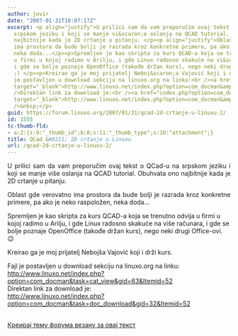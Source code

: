 ```yaml
---
author: jovir
date: "2007-01-31T18:07:17Z"
excerpt: <p align="justify">U prilici sam da vam preporučim ovaj tekst o QCad-u na
  srpskom jeziku i koji se manje vi&scaron;e oslanja na QCAD tutorial. Obuhvata ono
  najbitnije kada je 2D crtanje u pitanju. </p><p align="justify">Oblast gde verovatno
  ima prostora da bude bolji je razrada kroz konkretne primere, pa ako je neko raspoložen,
  neka doda...</p><p>Spremljen je kao skripta za kurs QCAD-a koja se trenutno odvija
  u firmi u kojoj radimo u Arilju, i gde Linux radosno skakuće na vi&scaron;e računara,
  i gde se bolje poznaje OpenOffice (takođe držan kurs), nego neki drugi Office-ovi.
  ;) </p><p>Kreirao ga je moj prijatelj Neboj&scaron;a Vajović koji i drži kurs.&nbsp;</p><p>Fajl
  je postavljen u download sekciju na linuxo.org na linku:<br /><a href="index.php?option=com_docman&amp;task=cat_view&amp;gid=63&amp;Itemid=52"
  target="_blank">http://www.linuxo.net/index.php?option=com_docman&amp;task=cat_view&amp;gid=63&amp;Itemid=52</a><br
  />Direktan link za download je:<br /><a href="index.php?option=com_docman&amp;task=doc_download&amp;gid=32&amp;Itemid=52"
  target="_blank">http://www.linuxo.net/index.php?option=com_docman&amp;task=doc_download&amp;gid=32&amp;Itemid=52</a><br
  />&nbsp;</p>
guid: https://forum.linuxo.org/2007/01/31/qcad-2d-crtanje-u-linuxu-2/
id: 1555
tc-thumb-fld:
- a:2:{s:9:"_thumb_id";b:0;s:11:"_thumb_type";s:10:"attachment";}
title: QCad &#8211; 2D crtanje u Linuxu
url: /qcad-2d-crtanje-u-linuxu-2/
---
```

<p align="justify">
  U prilici sam da vam preporučim ovaj tekst o QCad-u na srpskom jeziku i koji se manje vi&scaron;e oslanja na QCAD tutorial. Obuhvata ono najbitnije kada je 2D crtanje u pitanju.
</p>

<p align="justify">
  Oblast gde verovatno ima prostora da bude bolji je razrada kroz konkretne primere, pa ako je neko raspoložen, neka doda&#8230;
</p>

Spremljen je kao skripta za kurs QCAD-a koja se trenutno odvija u firmi u kojoj radimo u Arilju, i gde Linux radosno skakuće na vi&scaron;e računara, i gde se bolje poznaje OpenOffice (takođe držan kurs), nego neki drugi Office-ovi. 😉 

Kreirao ga je moj prijatelj Neboj&scaron;a Vajović koji i drži kurs.&nbsp;

Fajl je postavljen u download sekciju na linuxo.org na linku:  
<a href="index.php?option=com_docman&task=cat_view&gid=63&Itemid=52" target="_blank">http://www.linuxo.net/index.php?option=com_docman&task=cat_view&gid=63&Itemid=52</a>  
Direktan link za download je:  
<a href="index.php?option=com_docman&task=doc_download&gid=32&Itemid=52" target="_blank">http://www.linuxo.net/index.php?option=com_docman&task=doc_download&gid=32&Itemid=52</a>  
&nbsp;

<!--break-->

[Креирај тему форума везану за овај текст](https://linuxo.org/nova-tema-na-forumu/?se_pid=1555)